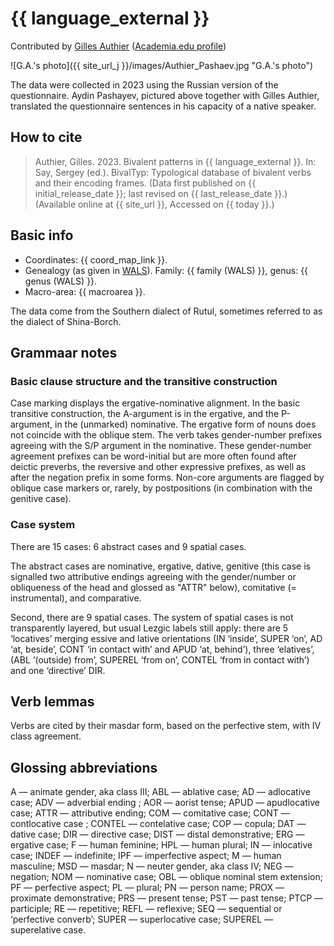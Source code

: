 # {{ language_external }}

Contributed by [Gilles Authier](https://www.ephe.psl.eu/gilles-authier) ([Academia.edu profile](https://ephe.academia.edu/GillesAuthier))

![G.A.'s photo]({{ site_url_j }}/images/Authier_Pashaev.jpg "G.A.'s photo")

The data were collected in 2023 using the Russian version of the questionnaire. Aydin Pashayev, pictured above together with Gilles Authier, translated the questionnaire sentences in his capacity of a native speaker.

## How to cite

> Authier, Gilles. 2023. Bivalent patterns in {{ language_external }}. In: Say, Sergey (ed.). BivalTyp: Typological database of bivalent verbs and their encoding frames. (Data first published on {{ initial_release_date }}; last revised on {{ last_release_date }}.) (Available online at {{ site_url }}, Accessed on {{ today }}.)

## Basic info

- Coordinates: {{ coord_map_link }}.
- Genealogy (as given in [WALS](https://wals.info/)). Family: {{ family (WALS) }}, genus: {{ genus (WALS) }}.
- Macro-area: {{ macroarea }}.

The data come from the Southern dialect of Rutul, sometimes referred to as the dialect of Shina-Borch.

## Grammaar notes

### Basic clause structure and the transitive construction

Case marking displays the ergative-nominative alignment. In the basic transitive construction, the A-argument is in the ergative, and the P-argument, in the (unmarked) nominative. The ergative form of nouns does not coincide with the oblique stem. The verb takes gender-number prefixes agreeing with the S/P argument in the nominative. These gender-number agreement prefixes can be word-initial but are more often found after deictic preverbs, the reversive and other expressive prefixes, as well as after the negation prefix in some forms. Non-core arguments are flagged by oblique case markers or, rarely, by postpositions (in combination with the genitive case).

### Case system

There are 15 cases: 6 abstract cases and 9 spatial cases.

The abstract cases are nominative, ergative, dative, genitive (this case is signalled two attributive endings agreeing with the gender/number or obliqueness of the head and glossed as "ATTR" below), comitative (= instrumental), and comparative.

Second, there are 9 spatial cases. The system of spatial cases is not transparently layered, but usual Lezgic labels still apply: there are 5 ‘locatives’ merging essive and lative orientations (IN ‘inside’, SUPER ‘on’, AD ‘at, beside’, CONT ‘in contact with’ and APUD ‘at, behind’), three ‘elatives’, (ABL ‘(outside) from’, SUPEREL ‘from on’, CONTEL ‘from in contact with’) and one ‘directive’ DIR.

## Verb lemmas

Verbs are cited by their masdar form, based on the perfective stem, with IV class agreement.

## Glossing abbreviations

A — animate gender, aka class III; ABL — ablative case; AD — adlocative case; ADV — adverbial ending ; AOR — aorist tense; APUD — apudlocative case; ATTR — attributive ending; COM — comitative case; CONT — contlocative case ; CONTEL — contelative case; COP — copula; DAT — dative case; DIR — directive case; DIST — distal demonstrative; ERG — ergative case; F — human feminine; HPL — human plural; IN — inlocative case; INDEF — indefinite; IPF — imperfective aspect; M — human masculine; MSD — masdar; N — neuter gender, aka class IV; NEG — negation; NOM — nominative case; OBL — oblique nominal stem extension; PF — perfective aspect; PL — plural; PN — person name; PROX — proximate demonstrative; PRS  — present tense; PST — past tense; PTCP — participle; RE — repetitive; REFL — reflexive; SEQ — sequential or ‘perfective converb’; SUPER — superlocative case; SUPEREL — superelative case. 
